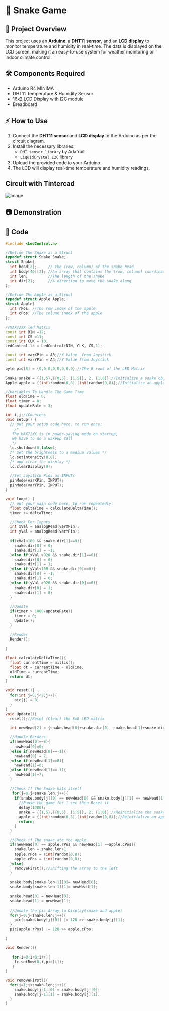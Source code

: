 # 🐍 Snake Game   

## 📌 Project Overview  
This project uses an **Arduino**, a **DHT11 sensor**, and an **LCD display** to monitor temperature and humidity in real-time. The data is displayed on the LCD screen, making it an easy-to-use system for weather monitoring or indoor climate control.  

## 🛠️ Components Required  
- Arduino R4 MINIMA
- DHT11 Temperature & Humidity Sensor  
- 16x2 LCD Display with I2C module  
- Breadboard  

## ⚡ How to Use  
1. Connect the **DHT11 sensor** and **LCD display** to the Arduino as per the circuit diagram.  
2. Install the necessary libraries:  
   - `DHT sensor library` by Adafruit  
   - `LiquidCrystal I2C` library  
3. Upload the provided code to your Arduino.  
4. The LCD will display real-time temperature and humidity readings.

## Circuit with Tintercad
![Image](https://github.com/user-attachments/assets/71a8dec8-8860-49fa-914f-ef0dfd7f92d8)

## 📷 Demonstration  

## 📝 Code  
```cpp
#include <LedControl.h>

//Define The Snake as a Struct
typedef struct Snake Snake;
struct Snake{
  int head[2];     // the (row, column) of the snake head
  int body[40][2]; //An array that contains the (row, column) coordinates
  int len;         //The length of the snake 
  int dir[2];      //A direction to move the snake along
};

//Define The Apple as a Struct
typedef struct Apple Apple;
struct Apple{
  int rPos; //The row index of the apple
  int cPos; //The column index of the apple
};

//MAX72XX led Matrix
const int DIN =12;
const int CS =11;
const int CLK = 10;
LedControl lc = LedControl(DIN, CLK, CS,1);

const int varXPin = A3;//X Value  from Joystick
const int varYPin = A4;//Y Value from Joystick

byte pic[8] = {0,0,0,0,0,0,0,0};//The 8 rows of the LED Matrix

Snake snake = {{1,5},{{0,5}, {1,5}}, 2, {1,0}};//Initialize a snake object
Apple apple = {(int)random(0,8),(int)random(0,8)};//Initialize an apple object

//Variables To Handle The Game Time
float oldTime = 0;
float timer = 0;
float updateRate = 3;

int i,j;//Counters
void setup() {
  // put your setup code here, to run once:
    /*
   The MAX72XX is in power-saving mode on startup,
   we have to do a wakeup call
   */
  lc.shutdown(0,false);
  /* Set the brightness to a medium values */
  lc.setIntensity(0,8);
  /* and clear the display */
  lc.clearDisplay(0);

  //Set Joystick Pins as INPUTs
  pinMode(varXPin, INPUT);
  pinMode(varYPin, INPUT);
}

void loop() {
  // put your main code here, to run repeatedly:
  float deltaTime = calculateDeltaTime();
  timer += deltaTime;

  //Check For Inputs
  int xVal = analogRead(varXPin);
  int yVal = analogRead(varYPin);
  
  if(xVal<100 && snake.dir[1]==0){
    snake.dir[0] = 0;
    snake.dir[1] = -1;
  }else if(xVal >920 && snake.dir[1]==0){
    snake.dir[0] = 0;
    snake.dir[1] = 1;
  }else if(yVal<100 && snake.dir[0]==0){
    snake.dir[0] = -1;
    snake.dir[1] = 0;
  }else if(yVal >920 && snake.dir[0]==0){
    snake.dir[0] = 1;
    snake.dir[1] = 0;
  }
  
  //Update
  if(timer > 1000/updateRate){
    timer = 0;
    Update();
  }
  
  //Render
  Render();
  
}

float calculateDeltaTime(){
  float currentTime = millis();
  float dt = currentTime - oldTime;
  oldTime = currentTime;
  return dt;
}

void reset(){
  for(int j=0;j<8;j++){
    pic[j] = 0;
  }
}
void Update(){
  reset();//Reset (Clear) the 8x8 LED matrix
  
  int newHead[2] = {snake.head[0]+snake.dir[0], snake.head[1]+snake.dir[1]};

  //Handle Borders
  if(newHead[0]==8){
    newHead[0]=0;
  }else if(newHead[0]==-1){
    newHead[0] = 7;
  }else if(newHead[1]==8){
    newHead[1]=0;
  }else if(newHead[1]==-1){
    newHead[1]=7;
  }
  
  //Check If The Snake hits itself
   for(j=0;j<snake.len;j++){
    if(snake.body[j][0] == newHead[0] && snake.body[j][1] == newHead[1]){
      //Pause the game for 1 sec then Reset it
      delay(1000);
      snake = {{1,5},{{0,5}, {1,5}}, 2, {1,0}};//Reinitialize the snake object
      apple = {(int)random(0,8),(int)random(0,8)};//Reinitialize an apple object
      return;
    }
  }

  //Check if The snake ate the apple
  if(newHead[0] == apple.rPos && newHead[1] ==apple.cPos){
    snake.len = snake.len+1;
    apple.rPos = (int)random(0,8);
    apple.cPos = (int)random(0,8);
  }else{
    removeFirst();//Shifting the array to the left
  }
  
  snake.body[snake.len-1][0]= newHead[0];
  snake.body[snake.len-1][1]= newHead[1];
  
  snake.head[0] = newHead[0];
  snake.head[1] = newHead[1];
  
  //Update the pic Array to Display(snake and apple)
  for(j=0;j<snake.len;j++){
    pic[snake.body[j][0]] |= 128 >> snake.body[j][1];
  }
  pic[apple.rPos] |= 128 >> apple.cPos;
  
}

void Render(){
  
   for(i=0;i<8;i++){
    lc.setRow(0,i,pic[i]);
   }
}

void removeFirst(){
  for(j=1;j<snake.len;j++){
    snake.body[j-1][0] = snake.body[j][0];
    snake.body[j-1][1] = snake.body[j][1];
  }
}

